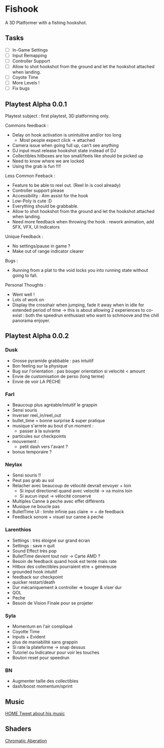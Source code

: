 # Fishook

A 3D Platformer with a fishing hookshot.

## Tasks

- [ ] In-Game Settings
- [ ] Input Remapping
- [ ] Controller Support
- [ ] Allow to shot hookshot from the ground and let the hookshot attached when landing.
- [ ] Coyote Time
- [ ] More Levels !
- [ ] Fix bugs

## Playtest Alpha 0.0.1

Playtest subject : first playtest, 3D platforming only.

Commons feedback :

- Delay on hook activation is unintuitive and/or too long
  - Most people expect click -> attached
- Camera issue when going full up, can't see anything
- DJ input must release hookshot state instead of DJ
- Collectibles hitboxes are too small/feels like should be picked up
- Need to know where we are locked
- Using the grab is fun !!!!

Less Common Feeback :

- Feature to be able to reel out. (Reel In is cool already)
- Controller support please
- Accessibility : Aim assist for the hook
- Low-Poly is cute :D
- Everything should be grabbable.
- Allow to shot hookshot from the ground and let the hookshot attached when landing.
- Need more feedback when throwing the hook : rework animation, add SFX, VFX, UI Indicators

Unique Feedback  :

- No settings/pause in game ?
- Make out of range indicator clearer

Bugs :

- Running from a plat to the void locks you into running state without going to fall.

Personal Thoughts :

- Went well !
- Lots of work on
- Display the crosshair when jumping, fade it away when in idle for extended period of time
  -> this is about allowing 2 experiences to co-exist : both the speedrun enthusiast who want to schmoove and the chill panorama enjoyer.

## Playtest Alpha 0.0.2

### Dusk

- Grosse pyramide grabbable : pas intuitif
- Bon feeling sur la physique
- Bug sur l'orientation : pas bouger orientation si velocité < amount
- Envie de customisation de perso (long terme)
- Envie de voir LA PECHE

### Farl

- Beaucoup plus agréable/intuitif le grappin
- Sensi souris
- Inverser reel_in/reel_out
- bullet_time = bonne surprise & super pratique
- musique s'arrete au bout d'un moment :
  - passer à la suivante
- particules sur checkpoints
- mouvement :
  - petit dash vers l'avant ?
- bonus temporaire ?

### Neylax

- Sensi souris !!
- Peut pas grab au sol
- Relacher avec beaucoup de vélocité devrait envoyer + loin
  - Si input directionel quand avec velocité -> va moins loin
  - Si aucun input -> vélocité conservé
- Multiples Canne à peche avec effet différents
- Musique ne boucle pas
- BulletTime UI : limite infinie pas claire -> + de feedback
- Feedback sonore + visuel sur canne à peche

### Larenthios

- Settings : très éloigné sur grand écran
- Settings : save n quit
- Sound Effect très pop
- BulletTime devient tout noir -> Carte AMD ?
- Besoin de feedback quand hook est tenté mais rate
- Hitbox des collectibles pourraient etre + généreuse
- grounded hook intuitif
- feedback sur checkpoint
- quicker restart/death
- Dur mécaniquement à controller => bouger & viser dur
- QOL
- Peche
- Besoin de Vision Finale pour se projeter

### Syla

- Momentum en l'air compliqué
- Coyotte Time
- Inputs + Evident
- plus de maniabilité sans grappin
- Si rate la plateforme -> snap dessus
- Tutoriel ou Indicateur pour voir les touches
- Bouton reset pour speedrun

### BN

- Augmenter taille des collectibles
- dash/boost momentum/sprint

## Music

[HOME Tweet about his music](https://x.com/RNDYGFFE/status/1595515631020957703)

## Shaders

[Chromatic Aberation](https://godotshaders.com/shader/chromatic-abberation/)
